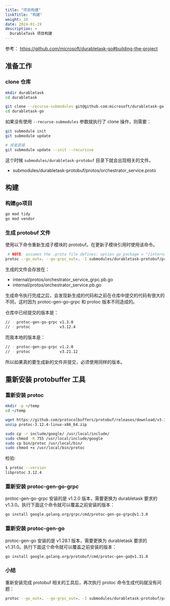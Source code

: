 ```yaml
---
title: "项目构建"
linkTitle: "构建"
weight: 10
date: 2024-01-19
description: >
  DurableTask 项目构建
---
```



参考： https://github.com/microsoft/durabletask-go#building-the-project

## 准备工作

### clone 仓库

```bash
mkdir durabletask
cd durabletask

git clone --recurse-submodules git@github.com:microsoft/durabletask-go.git
cd durabletask-go
```

如果没有使用 `--recurse-submodules` 参数就执行了 clone 操作，则需要：

```bash
git submodule init
git submodule update

# 或者直接
git submodule update --init --recursive
```

这个时候 `submodules/durabletask-protobuf` 目录下就会出现相关的文件。

- submodules/durabletask-protobuf/protos/orchestrator_service.proto

## 构建

### 构建go项目

 ```bash
 go mod tidy
 go mod vendor
 ```

 ### 生成 protobuf 文件

 使用以下命令重新生成子模块的 protobuf。在更新子模块引用时使用该命令。

```bash
 # NOTE: assumes the .proto file defines: option go_package = "/internal/protos"
protoc --go_out=. --go-grpc_out=. -I submodules/durabletask-protobuf/protos orchestrator_service.proto
```

生成的文件会存放在：

- internal/protos/orchestrator_service_grpc.pb.go
- internal/protos/orchestrator_service.pb.go

生成命令执行完成之后，会发现新生成的代码和之前在仓库中提交的代码有很大的不同，这时因为 protoc-gen-go-grpc 和 protoc 版本不同造成的。

仓库中已经提交的版本是：

```bash
// - protoc-gen-go-grpc v1.3.0
// - protoc             v3.12.4
```

而我本地的版本是：

```bash
// - protoc-gen-go-grpc v1.2.0
// - protoc             v3.21.12
```

所以如果真的要生成新的文件并提交，必须使用同样的版本。

## 重新安装 protobuffer 工具

### 重新安装 protoc

```bash
mkdir -p ~/temp
cd ~/temp

wget https://github.com/protocolbuffers/protobuf/releases/download/v3.12.4/protoc-3.12.4-linux-x86_64.zip
unzip protoc-3.12.4-linux-x86_64.zip

sudo cp -r include/google/ /usr/local/include/
sudo chmod -R 755 /usr/local/include/google
sudo cp bin/protoc /usr/local/bin/
sudo chmod +x /usr/local/bin/protoc
```

检验:

```bash
$ protoc --version
libprotoc 3.12.4
```

### 重新安装 protoc-gen-go-grpc

protoc-gen-go-grpc 安装的是 v1.2.0 版本，需要更换为 durabletask 要求的 v1.3.0。执行下面这个命令就可以覆盖之前安装的版本：

```bash
go install google.golang.org/grpc/cmd/protoc-gen-go-grpc@v1.3.0
```

### 重新安装 protoc-gen-go 

protoc-gen-go 安装的是 v1.28.1 版本，需要更换为 durabletask 要求的 v1.31.0。执行下面这个命令就可以覆盖之前安装的版本：

```bash
go install google.golang.org/protobuf/cmd/protoc-gen-go@v1.31.0
```

### 小结

重新安装完成 protobuf 相关的工具后，再次执行 protoc 命令生成代码就没有问题：

```bash
protoc --go_out=. --go-grpc_out=. -I submodules/durabletask-protobuf/protos orchestrator_service.proto
```